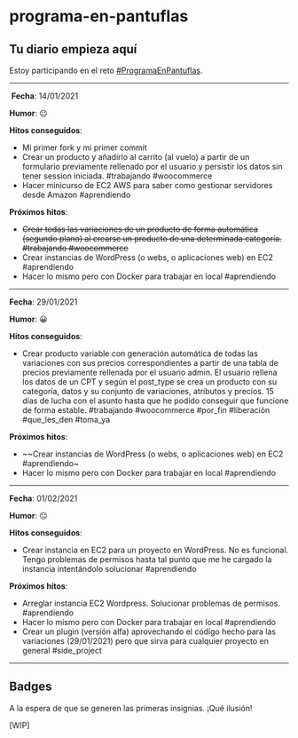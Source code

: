 # programa-en-pantuflas

## **Tu diario empieza aquí**

Estoy participando en el reto [#ProgramaEnPantuflas](https://github.com/delineas/reto-programa-en-pantuflas).

---
​
**Fecha**: 14/01/2021

**Humor**: 😐

**Hitos conseguidos**:

- Mi primer fork y mi primer commit
- Crear un producto y añadirlo al carrito (al vuelo) a partir de un formulario previamente rellenado por el usuario y persistir los datos sin tener session iniciada. #trabajando #woocommerce
- Hacer minicurso de EC2 AWS para saber como gestionar servidores desde Amazon #aprendiendo

**Próximos hitos**:

- ~~Crear todas las variaciones de un producto de forma automática (segundo plano) al crearse un producto de una determinada categoría. #trabajando #woocommerce~~
- Crear instancias de WordPress (o webs, o aplicaciones web) en EC2 #aprendiendo
- Hacer lo mismo pero con Docker para trabajar en local #aprendiendo

---
**Fecha**: 29/01/2021

**Humor**: 😀

**Hitos conseguidos**:

- Crear producto variable con generación automática de todas las variaciones con sus precios correspondientes a partir de una tabla de precios previamente rellenada por el usuario admin. El usuario rellena los datos de un CPT y según el post_type se crea un producto con su categoría, datos y su conjunto de variaciones, atributos y precios. 15 días de lucha con el asunto hasta que he podido conseguir que funcione de forma estable. #trabajando #woocommerce #por_fin #liberación #que_les_den #toma_ya


**Próximos hitos**:

- ~~Crear instancias de WordPress (o webs, o aplicaciones web) en EC2 #aprendiendo~
- Hacer lo mismo pero con Docker para trabajar en local #aprendiendo

---
**Fecha**: 01/02/2021

**Humor**: 😐

**Hitos conseguidos**:

- Crear instancia en EC2 para un proyecto en WordPress. No es funcional. Tengo problemas de permisos hasta tal punto que me he cargado la instancia intentándolo solucionar #aprendiendo


**Próximos hitos**:

- Arreglar instancia EC2 Wordpress. Solucionar problemas de permisos. #aprendiendo
- Hacer lo mismo pero con Docker para trabajar en local #aprendiendo
- Crear un plugin (versión alfa) aprovechando el código hecho para las variaciones (29/01/2021) pero que sirva para cualquier proyecto en general #side_project

---

## **Badges**

A la espera de que se generen las primeras insignias. ¡Qué ilusión!

\[WIP\]
